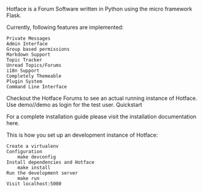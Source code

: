 Hotface is a Forum Software written in Python using the micro framework Flask.

Currently, following features are implemented:

    Private Messages
    Admin Interface
    Group based permissions
    Markdown Support
    Topic Tracker
    Unread Topics/Forums
    i18n Support
    Completely Themeable
    Plugin System
    Command Line Interface

Checkout the Hotface Forums to see an actual running instance of Hotface. Use demo//demo as login for the test user.
Quickstart

For a complete installation guide please visit the installation documentation here.

This is how you set up an development instance of Hotface:

    Create a virtualenv
    Configuration
        make devconfig
    Install dependencies and Hotface
        make install
    Run the development server
        make run
    Visit localhost:5000
